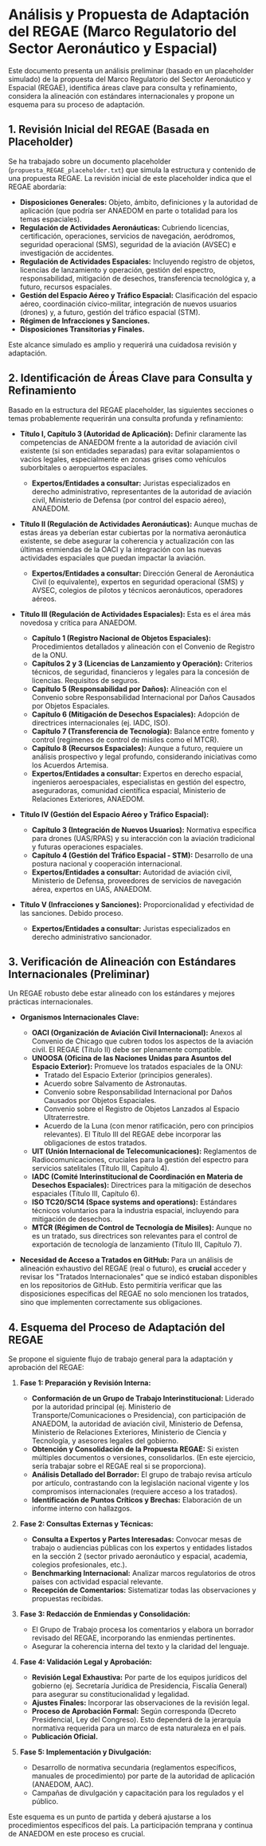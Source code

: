 # Análisis y Propuesta de Adaptación del REGAE (Marco Regulatorio del Sector Aeronáutico y Espacial)

Este documento presenta un análisis preliminar (basado en un placeholder simulado) de la propuesta del Marco Regulatorio del Sector Aeronáutico y Espacial (REGAE), identifica áreas clave para consulta y refinamiento, considera la alineación con estándares internacionales y propone un esquema para su proceso de adaptación.

## 1. Revisión Inicial del REGAE (Basada en Placeholder)

Se ha trabajado sobre un documento placeholder (`propuesta_REGAE_placeholder.txt`) que simula la estructura y contenido de una propuesta REGAE. La revisión inicial de este placeholder indica que el REGAE abordaría:

*   **Disposiciones Generales:** Objeto, ámbito, definiciones y la autoridad de aplicación (que podría ser ANAEDOM en parte o totalidad para los temas espaciales).
*   **Regulación de Actividades Aeronáuticas:** Cubriendo licencias, certificación, operaciones, servicios de navegación, aeródromos, seguridad operacional (SMS), seguridad de la aviación (AVSEC) e investigación de accidentes.
*   **Regulación de Actividades Espaciales:** Incluyendo registro de objetos, licencias de lanzamiento y operación, gestión del espectro, responsabilidad, mitigación de desechos, transferencia tecnológica y, a futuro, recursos espaciales.
*   **Gestión del Espacio Aéreo y Tráfico Espacial:** Clasificación del espacio aéreo, coordinación cívico-militar, integración de nuevos usuarios (drones) y, a futuro, gestión del tráfico espacial (STM).
*   **Régimen de Infracciones y Sanciones.**
*   **Disposiciones Transitorias y Finales.**

Este alcance simulado es amplio y requerirá una cuidadosa revisión y adaptación.

## 2. Identificación de Áreas Clave para Consulta y Refinamiento

Basado en la estructura del REGAE placeholder, las siguientes secciones o temas probablemente requerirán una consulta profunda y refinamiento:

*   **Título I, Capítulo 3 (Autoridad de Aplicación):** Definir claramente las competencias de ANAEDOM frente a la autoridad de aviación civil existente (si son entidades separadas) para evitar solapamientos o vacíos legales, especialmente en zonas grises como vehículos suborbitales o aeropuertos espaciales.
    *   **Expertos/Entidades a consultar:** Juristas especializados en derecho administrativo, representantes de la autoridad de aviación civil, Ministerio de Defensa (por control del espacio aéreo), ANAEDOM.

*   **Título II (Regulación de Actividades Aeronáuticas):** Aunque muchas de estas áreas ya deberían estar cubiertas por la normativa aeronáutica existente, se debe asegurar la coherencia y actualización con las últimas enmiendas de la OACI y la integración con las nuevas actividades espaciales que puedan impactar la aviación.
    *   **Expertos/Entidades a consultar:** Dirección General de Aeronáutica Civil (o equivalente), expertos en seguridad operacional (SMS) y AVSEC, colegios de pilotos y técnicos aeronáuticos, operadores aéreos.

*   **Título III (Regulación de Actividades Espaciales):** Esta es el área más novedosa y crítica para ANAEDOM.
    *   **Capítulo 1 (Registro Nacional de Objetos Espaciales):** Procedimientos detallados y alineación con el Convenio de Registro de la ONU.
    *   **Capítulos 2 y 3 (Licencias de Lanzamiento y Operación):** Criterios técnicos, de seguridad, financieros y legales para la concesión de licencias. Requisitos de seguros.
    *   **Capítulo 5 (Responsabilidad por Daños):** Alineación con el Convenio sobre Responsabilidad Internacional por Daños Causados por Objetos Espaciales.
    *   **Capítulo 6 (Mitigación de Desechos Espaciales):** Adopción de directrices internacionales (ej. IADC, ISO).
    *   **Capítulo 7 (Transferencia de Tecnología):** Balance entre fomento y control (regímenes de control de misiles como el MTCR).
    *   **Capítulo 8 (Recursos Espaciales):** Aunque a futuro, requiere un análisis prospectivo y legal profundo, considerando iniciativas como los Acuerdos Artemisa.
    *   **Expertos/Entidades a consultar:** Expertos en derecho espacial, ingenieros aeroespaciales, especialistas en gestión del espectro, aseguradoras, comunidad científica espacial, Ministerio de Relaciones Exteriores, ANAEDOM.

*   **Título IV (Gestión del Espacio Aéreo y Tráfico Espacial):**
    *   **Capítulo 3 (Integración de Nuevos Usuarios):** Normativa específica para drones (UAS/RPAS) y su interacción con la aviación tradicional y futuras operaciones espaciales.
    *   **Capítulo 4 (Gestión del Tráfico Espacial - STM):** Desarrollo de una postura nacional y cooperación internacional.
    *   **Expertos/Entidades a consultar:** Autoridad de aviación civil, Ministerio de Defensa, proveedores de servicios de navegación aérea, expertos en UAS, ANAEDOM.

*   **Título V (Infracciones y Sanciones):** Proporcionalidad y efectividad de las sanciones. Debido proceso.
    *   **Expertos/Entidades a consultar:** Juristas especializados en derecho administrativo sancionador.

## 3. Verificación de Alineación con Estándares Internacionales (Preliminar)

Un REGAE robusto debe estar alineado con los estándares y mejores prácticas internacionales.

*   **Organismos Internacionales Clave:**
    *   **OACI (Organización de Aviación Civil Internacional):** Anexos al Convenio de Chicago que cubren todos los aspectos de la aviación civil. El REGAE (Título II) debe ser plenamente compatible.
    *   **UNOOSA (Oficina de las Naciones Unidas para Asuntos del Espacio Exterior):** Promueve los tratados espaciales de la ONU:
        *   Tratado del Espacio Exterior (principios generales).
        *   Acuerdo sobre Salvamento de Astronautas.
        *   Convenio sobre Responsabilidad Internacional por Daños Causados por Objetos Espaciales.
        *   Convenio sobre el Registro de Objetos Lanzados al Espacio Ultraterrestre.
        *   Acuerdo de la Luna (con menor ratificación, pero con principios relevantes).
        El Título III del REGAE debe incorporar las obligaciones de estos tratados.
    *   **UIT (Unión Internacional de Telecomunicaciones):** Reglamentos de Radiocomunicaciones, cruciales para la gestión del espectro para servicios satelitales (Título III, Capítulo 4).
    *   **IADC (Comité Interinstitucional de Coordinación en Materia de Desechos Espaciales):** Directrices para la mitigación de desechos espaciales (Título III, Capítulo 6).
    *   **ISO TC20/SC14 (Space systems and operations):** Estándares técnicos voluntarios para la industria espacial, incluyendo para mitigación de desechos.
    *   **MTCR (Régimen de Control de Tecnología de Misiles):** Aunque no es un tratado, sus directrices son relevantes para el control de exportación de tecnología de lanzamiento (Título III, Capítulo 7).

*   **Necesidad de Acceso a Tratados en GitHub:** Para un análisis de alineación exhaustivo del REGAE (real o futuro), es **crucial** acceder y revisar los "Tratados Internacionales" que se indicó estaban disponibles en los repositorios de GitHub. Esto permitiría verificar que las disposiciones específicas del REGAE no solo mencionen los tratados, sino que implementen correctamente sus obligaciones.

## 4. Esquema del Proceso de Adaptación del REGAE

Se propone el siguiente flujo de trabajo general para la adaptación y aprobación del REGAE:

1.  **Fase 1: Preparación y Revisión Interna:**
    *   **Conformación de un Grupo de Trabajo Interinstitucional:** Liderado por la autoridad principal (ej. Ministerio de Transporte/Comunicaciones o Presidencia), con participación de ANAEDOM, la autoridad de aviación civil, Ministerio de Defensa, Ministerio de Relaciones Exteriores, Ministerio de Ciencia y Tecnología, y asesores legales del gobierno.
    *   **Obtención y Consolidación de la Propuesta REGAE:** Si existen múltiples documentos o versiones, consolidarlos. (En este ejercicio, sería trabajar sobre el REGAE real si se proporciona).
    *   **Análisis Detallado del Borrador:** El grupo de trabajo revisa artículo por artículo, contrastando con la legislación nacional vigente y los compromisos internacionales (requiere acceso a los tratados).
    *   **Identificación de Puntos Críticos y Brechas:** Elaboración de un informe interno con hallazgos.

2.  **Fase 2: Consultas Externas y Técnicas:**
    *   **Consulta a Expertos y Partes Interesadas:** Convocar mesas de trabajo o audiencias públicas con los expertos y entidades listados en la sección 2 (sector privado aeronáutico y espacial, academia, colegios profesionales, etc.).
    *   **Benchmarking Internacional:** Analizar marcos regulatorios de otros países con actividad espacial relevante.
    *   **Recepción de Comentarios:** Sistematizar todas las observaciones y propuestas recibidas.

3.  **Fase 3: Redacción de Enmiendas y Consolidación:**
    *   El Grupo de Trabajo procesa los comentarios y elabora un borrador revisado del REGAE, incorporando las enmiendas pertinentes.
    *   Asegurar la coherencia interna del texto y la claridad del lenguaje.

4.  **Fase 4: Validación Legal y Aprobación:**
    *   **Revisión Legal Exhaustiva:** Por parte de los equipos jurídicos del gobierno (ej. Secretaría Jurídica de Presidencia, Fiscalía General) para asegurar su constitucionalidad y legalidad.
    *   **Ajustes Finales:** Incorporar las observaciones de la revisión legal.
    *   **Proceso de Aprobación Formal:** Según corresponda (Decreto Presidencial, Ley del Congreso). Esto dependerá de la jerarquía normativa requerida para un marco de esta naturaleza en el país.
    *   **Publicación Oficial.**

5.  **Fase 5: Implementación y Divulgación:**
    *   Desarrollo de normativa secundaria (reglamentos específicos, manuales de procedimiento) por parte de la autoridad de aplicación (ANAEDOM, AAC).
    *   Campañas de divulgación y capacitación para los regulados y el público.

Este esquema es un punto de partida y deberá ajustarse a los procedimientos específicos del país. La participación temprana y continua de ANAEDOM en este proceso es crucial.
